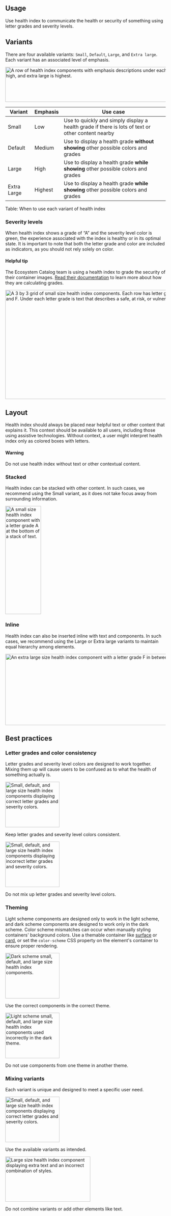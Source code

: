 <style data-helmet>
  .list-flat {
    margin: 0;
    padding: 0;
    list-style: none;
  }
  rh-table caption {
    font-weight: var(--rh-font-weight-body-text-regular, 400);
    font-size: var(--rh-font-size-code-sm, 0.875rem);
  }
</style>

## Usage

Use health index to communicate the health or security of something using letter grades and severity levels.

## Variants

There are four available variants: `Small`, `Default`, `Large`, and `Extra large`. Each variant has an associated level of emphasis.

<uxdot-example color-palette="lightest" width-adjustment="752px">
  <img alt="A row of health index components with emphasis descriptions under each size. Small is low, default is medium, large is high, and extra large is highest."
       src="../guidelines-variants.svg"
       width="823"
       height="110">
</uxdot-example>

<rh-table>

| Variant     | Emphasis | Use case                                                                                          |
| ----------- | -------- | ------------------------------------------------------------------------------------------------- |
| Small       | Low      | Use to quickly and simply display a health grade if there is lots of text or other content nearby |
| Default     | Medium   | Use to display a health grade **without showing** other possible colors and grades                |
| Large       | High     | Use to display a health grade **while showing** other possible colors and grades                  |
| Extra Large | Highest  | Use to display a health grade **while showing** other possible colors and grades                  |

Table: When to use each variant of health index

</rh-table>

### Severity levels

When health index shows a grade of “A” and the severity level color is green, the experience associated with the index is healthy or in its optimal state. It is important to note that both the letter grade and color are included as indicators, as you should not rely solely on color.

<rh-alert state="info">
  <h4 slot="header">Helpful tip</h4>
  <p>The Ecosystem Catalog team is using a health index to grade the security of their container images. <a href="https://catalog.redhat.com/software/containers/openshift3/ose-pod/57ea8d029c624c035f96f424?architecture=amd64&image=630e82fc80cc9b32912f31e7&container-tabs=security">Read their documentation</a> to learn more about how they are calculating grades.</p>
</rh-alert>

<uxdot-example color-palette="lightest" width-adjustment="640px">
  <img alt="A 3 by 3 grid of small size health index components. Each row has letter grades A, C, and F. Under each letter grade is text that describes a safe, at risk, or vulnerable state."
       src="../guidelines-severity-levels.svg"
       width="596"
       height="343">
</uxdot-example>

## Layout

Health index should always be placed near helpful text or other content that explains it. This context should be available to all users, including those using assistive technologies. Without context, a user might interpret health index only as colored boxes with letters.

<rh-alert state="warning">
  <h4 slot="header">Warning</h4>
  <p>Do not use health index without text or other contextual content.</p>
</rh-alert>

### Stacked

Health index can be stacked with other content. In such cases, we recommend using the Small variant, as it does not take focus away from surrounding information.

<uxdot-example color-palette="lightest" width-adjustment="120px">
  <img alt="A small size health index component with a letter grade A at the bottom of a stack of text."
       src="../guidelines-layout-stacked.svg"
       width="112"
       height="340">
</uxdot-example>

### Inline

Health index can also be inserted inline with text and components. In such cases, we recommend using the Large or Extra large variants to maintain equal hierarchy among elements.

<uxdot-example color-palette="lightest" width-adjustment="752px">
  <img alt="An extra large size health index component with a letter grade F in between a heading, body text, and a call to action."
       src="../guidelines-layout-inline.svg"
       width="856"
       height="224">
</uxdot-example>

## Best practices

### Letter grades and color consistency

Letter grades and severity level colors are designed to work together. Mixing them up will cause users to be confused as to what the health of something actually is.

<div class="grid sm-two-columns">
  <uxdot-best-practice variant="do">
    <uxdot-example color-palette="lightest" width-adjustment="176px" slot="image">
      <img alt="Small, default, and large size health index components displaying correct letter grades and severity colors."
           src="../guidelines-best-practice-1-do.svg"
           width="170"
           height="143">
    </uxdot-example>
    <p>Keep letter grades and severity level colors consistent.</p>
  </uxdot-best-practice>

  <uxdot-best-practice variant="dont">
    <uxdot-example color-palette="lightest" width-adjustment="176px" slot="image">
      <img alt="Small, default, and large size health index components displaying incorrect letter grades and severity colors."
           src="../guidelines-best-practice-1-dont.svg"
           width="170"
           height="143">
    </uxdot-example>
    <p>Do not mix up letter grades and severity level colors.</p>
  </uxdot-best-practice>
</div>

### Theming

Light scheme components are designed only to work in the light scheme, and dark scheme components are designed to work only in the dark scheme.
Color scheme mismatches can occur when manually styling containers' background colors. Use a themable container like [surface](/elements/surface/) or [card](/elements/card/), or set the `color-scheme` CSS property on the element's container to ensure proper rendering.

<div class="grid sm-two-columns">
  <uxdot-best-practice variant="do">
    <uxdot-example color-palette="darkest" width-adjustment="176px" slot="image">
      <img alt="Dark scheme small, default, and large size health index components."
           src="../guidelines-best-practice-2-do.svg"
           width="170"
           height="143">
    </uxdot-example>
    <p>Use the correct components in the correct theme.</p>
  </uxdot-best-practice>

  <uxdot-best-practice variant="dont">
    <uxdot-example color-palette="darkest" width-adjustment="176px" slot="image">
      <img alt="Light scheme small, default, and large size health index components used incorrectly in the dark theme."
           src="../guidelines-best-practice-2-dont.svg"
           width="170"
           height="143">
    </uxdot-example>
    <p>Do not use components from one theme in another theme.</p>
  </uxdot-best-practice>
</div>

### Mixing variants

Each variant is unique and designed to meet a specific user need.

<div class="grid sm-two-columns">
  <uxdot-best-practice variant="do">
    <uxdot-example color-palette="lightest" width-adjustment="176px" slot="image">
      <img alt="Small, default, and large size health index components displaying correct letter grades and severity colors."
           src="../guidelines-best-practice-3-do.svg"
           width="170"
           height="143">
    </uxdot-example>
    <p>Use the available variants as intended.</p>
  </uxdot-best-practice>

  <uxdot-best-practice variant="dont">
    <uxdot-example color-palette="lightest" width-adjustment="278px" slot="image">
      <img alt="Large size health index component displaying extra text and an incorrect combination of styles."
           src="../guidelines-best-practice-3-dont.svg"
           width="267"
           height="142">
    </uxdot-example>
    <p>Do not combine variants or add other elements like text.</p>
  </uxdot-best-practice>
</div>
